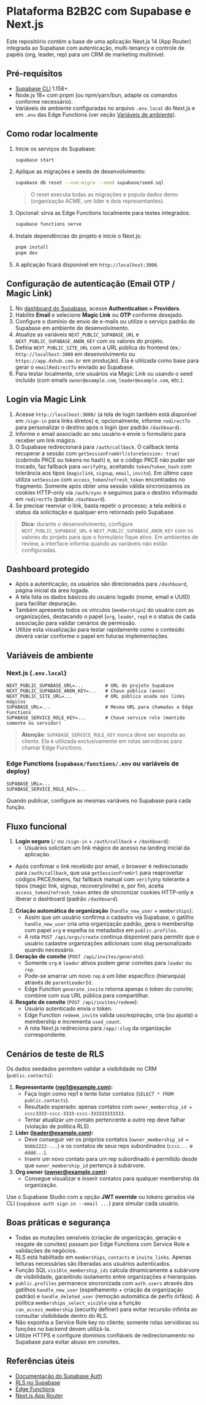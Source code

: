 # Plataforma B2B2C com Supabase e Next.js

Este repositório contém a base de uma aplicação Next.js 14 (App Router) integrada ao Supabase com autenticação, multi-tenancy e controle de papéis (org, leader, rep) para um CRM de marketing multinível.

## Pré-requisitos

- [Supabase CLI](https://supabase.com/docs/guides/cli) 1.158+.
- Node.js 18+ com pnpm (ou npm/yarn/bun, adapte os comandos conforme necessário).
- Variáveis de ambiente configuradas no arquivo `.env.local` do Next.js e em `.env` das Edge Functions (ver seção [Variáveis de ambiente](#variáveis-de-ambiente)).

## Como rodar localmente

1. Inicie os serviços do Supabase:
   ```bash
   supabase start
   ```
2. Aplique as migrações e seeds de desenvolvimento:
   ```bash
   supabase db reset --use-migra --seed supabase/seed.sql
   ```
   > O reset executa todas as migrações e popula dados demo (organização ACME, um líder e dois representantes).
3. Opcional: sirva as Edge Functions localmente para testes integrados:
   ```bash
   supabase functions serve
   ```
4. Instale dependências do projeto e inicie o Next.js:
   ```bash
   pnpm install
   pnpm dev
   ```
5. A aplicação ficará disponível em `http://localhost:3000`.

## Configuração de autenticação (Email OTP / Magic Link)

1. No [dashboard do Supabase](https://app.supabase.com/), acesse **Authentication > Providers**.
2. Habilite **Email** e selecione **Magic Link** ou **OTP** conforme desejado.
3. Configure o domínio de envio de e-mails ou utilize o serviço padrão do Supabase em ambiente de desenvolvimento.
4. Atualize as variáveis `NEXT_PUBLIC_SUPABASE_URL` e `NEXT_PUBLIC_SUPABASE_ANON_KEY` com os valores do projeto.
5. Defina `NEXT_PUBLIC_SITE_URL` com a URL pública do frontend (ex.: `http://localhost:3000` em desenvolvimento ou `https://app.dxhub.com.br` em produção). Ela é utilizada como base para gerar o `emailRedirectTo` enviado ao Supabase.
6. Para testar localmente, crie usuários via Magic Link ou usando o seed incluído (com emails `owner@example.com`, `leader@example.com`, etc.).

## Login via Magic Link

1. Acesse `http://localhost:3000/` (a tela de login também está disponível em `/sign-in` para links diretos) e, opcionalmente, informe `redirectTo` para personalizar o destino após o login (por padrão `/dashboard`).
2. Informe o email associado ao seu usuário e envie o formulário para receber um link mágico.
3. O Supabase redirecionará para `/auth/callback`. O callback tenta recuperar a sessão com `getSessionFromUrl(storeSession: true)` (cobrindo PKCE ou tokens no hash) e, se o código PKCE não puder ser trocado, faz fallback para `verifyOtp`, aceitando `token`/`token_hash` com tolerância aos tipos (`magiclink`, `signup`, `email`, `invite`). Em último caso utiliza `setSession` com `access_token`/`refresh_token` encontrados no fragmento. Somente após obter uma sessão válida sincronizamos os cookies HTTP-only via `/auth/sync` e seguimos para o destino informado em `redirectTo` (padrão `/dashboard`).
4. Se precisar reenviar o link, basta repetir o processo; a tela exibirá o status da solicitação e qualquer erro retornado pelo Supabase.

> **Dica:** durante o desenvolvimento, configure `NEXT_PUBLIC_SUPABASE_URL` e `NEXT_PUBLIC_SUPABASE_ANON_KEY` com os valores do projeto para que o formulário fique ativo. Em ambientes de review, a interface informa quando as variáveis não estão configuradas.

## Dashboard protegido

- Após a autenticação, os usuários são direcionados para `/dashboard`, página inicial da área logada.
- A tela lista os dados básicos do usuário logado (nome, email e UUID) para facilitar depuração.
- Também apresenta todos os vínculos (`memberships`) do usuário com as organizações, destacando o papel (`org`, `leader`, `rep`) e o status de cada associação para validar cenários de permissão.
- Utilize esta visualização para testar rapidamente como o conteúdo deverá variar conforme o papel em futuras implementações.

## Variáveis de ambiente

### Next.js (`.env.local`)

```env
NEXT_PUBLIC_SUPABASE_URL=...        # URL do projeto Supabase
NEXT_PUBLIC_SUPABASE_ANON_KEY=...   # Chave pública (anon)
NEXT_PUBLIC_SITE_URL=...            # URL pública usada nos links mágicos
SUPABASE_URL=...                    # Mesma URL para chamadas a Edge Functions
SUPABASE_SERVICE_ROLE_KEY=...       # Chave service role (mantida somente no servidor)
```

> **Atenção:** `SUPABASE_SERVICE_ROLE_KEY` nunca deve ser exposta ao cliente. Ela é utilizada exclusivamente em rotas servidoras para chamar Edge Functions.

### Edge Functions (`supabase/functions/.env` ou variáveis de deploy)

```env
SUPABASE_URL=...
SUPABASE_SERVICE_ROLE_KEY=...
```

Quando publicar, configure as mesmas variáveis no Supabase para cada função.

## Fluxo funcional

1. **Login seguro** (`/` ou `/sign-in` + `/auth/callback` + `/dashboard`):
   - Usuários solicitam um link mágico de acesso na landing inicial da aplicação.
  - Após confirmar o link recebido por email, o browser é redirecionado para `/auth/callback`, que usa `getSessionFromUrl` para reaproveitar códigos PKCE/tokens, faz fallback manual com `verifyOtp` tolerante a tipos (magic link, signup, recovery/invite) e, por fim, aceita `access_token`/`refresh_token` antes de sincronizar cookies HTTP-only e liberar o dashboard (padrão `/dashboard`).
2. **Criação automática de organização** (`handle_new_user` + `memberships`):
   - Assim que um usuário confirma o cadastro via Supabase, o gatilho `handle_new_user` cria uma organização padrão, gera o membership com papel `org` e espelha os metadados em `public.profiles`.
   - A rota `POST /api/orgs/create` continua disponível para permitir que o usuário cadastre organizações adicionais com slug personalizado quando necessário.
3. **Geração de convite** (`POST /api/invites/generate`):
   - Somente `org` e `leader` ativos podem gerar convites para `leader` ou `rep`.
   - Pode-se amarrar um novo `rep` a um líder específico (hierarquia) através de `parentLeaderId`.
   - Edge Function `generate_invite` retorna apenas o token do convite; combine com sua URL pública para compartilhar.
4. **Resgate de convite** (`POST /api/invites/redeem`):
   - Usuário autenticado envia o token.
   - Edge Function `redeem_invite` valida uso/expiração, cria (ou ajusta) o membership e incrementa `used_count`.
   - A rota Next.js redireciona para `/app/:slug` da organização correspondente.

## Cenários de teste de RLS

Os dados seedados permitem validar a visibilidade no CRM (`public.contacts`):

1. **Representante (rep1@example.com):**
   - Faça login como rep1 e tente listar contatos (`SELECT * FROM public.contacts`).
   - Resultado esperado: apenas contatos com `owner_membership_id = cccc3333-cccc-3333-cccc-333333333333`.
   - Tentar atualizar um contato pertencente a outro rep deve falhar (violação de política RLS).
2. **Líder (leader@example.com):**
   - Deve conseguir ver os próprios contatos (`owner_membership_id = bbbb2222-...`) e os contatos de seus reps subordinados (`cccc...` e `dddd...`).
   - Inserir um novo contato para um rep subordinado é permitido desde que `owner_membership_id` pertença à subárvore.
3. **Org owner (owner@example.com):**
   - Consegue visualizar e inserir contatos para qualquer membership da organização.

Use o Supabase Studio com a opção **JWT override** ou tokens gerados via CLI (`supabase auth sign-in --email ...`) para simular cada usuário.

## Boas práticas e segurança

- Todas as mutações sensíveis (criação de organização, geração e resgate de convites) passam por Edge Functions com Service Role e validações de negócios.
- RLS está habilitado em `memberships`, `contacts` e `invite_links`. Apenas leituras necessárias são liberadas aos usuários autenticados.
- Função SQL `visible_membership_ids` calcula dinamicamente a subárvore de visibilidade, garantindo isolamento entre organizações e hierarquias.
- `public.profiles` permanece sincronizada com `auth.users` através dos gatilhos `handle_new_user` (espelhamento + criação da organização padrão) e `handle_deleted_user` (remoção automática de perfis órfãos). A política `memberships_select_visible` usa a função `can_access_membership` (security definer) para evitar recursão infinita ao consultar visibilidade dentro do RLS.
- Não exponha a Service Role key no cliente; somente rotas servidoras ou funções no backend devem utilizá-la.
- Utilize HTTPS e configure domínios confiáveis de redirecionamento no Supabase para evitar abuso em convites.

## Referências úteis

- [Documentação do Supabase Auth](https://supabase.com/docs/guides/auth)
- [RLS no Supabase](https://supabase.com/docs/guides/auth/row-level-security)
- [Edge Functions](https://supabase.com/docs/guides/functions)
- [Next.js App Router](https://nextjs.org/docs/app)
